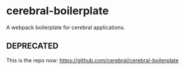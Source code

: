 # cerebral-boilerplate

A webpack boilerplate for cerebral applications.

## DEPRECATED

This is the repo now: https://github.com/cerebral/cerebral-boilerplate
